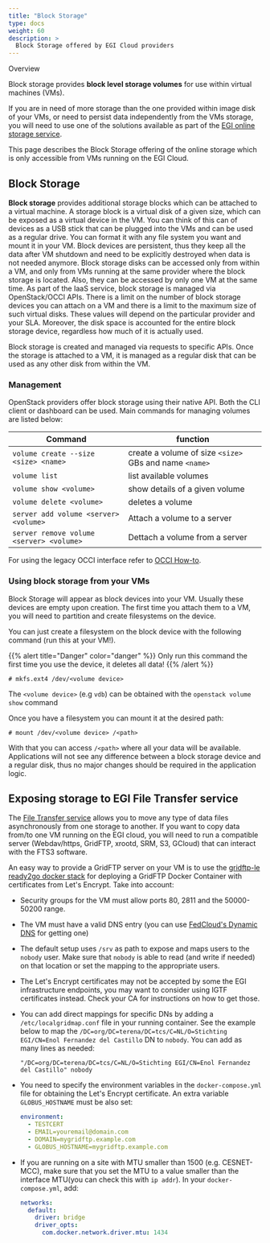 ```yaml
---
title: "Block Storage"
type: docs
weight: 60
description: >
  Block Storage offered by EGI Cloud providers
---
```


Overview

Block storage provides **block level storage volumes** for use within virtual
machines (VMs).

If you are in need of more storage than the one provided within image disk of
your VMs, or need to persist data independently from the VMs storage, you will
need to use one of the solutions available as part of the
[EGI online storage service](..).

This page describes the Block Storage offering of the online storage which is
only accessible from VMs running on the EGI Cloud.

## Block Storage

**Block storage** provides additional storage blocks which can be attached to a
virtual machine. A storage block is a virtual disk of a given size, which can be
exposed as a virtual device in the VM. You can think of this can of devices as a
USB stick that can be plugged into the VMs and can be used as a regular drive.
You can format it with any file system you want and mount it in your VM. Block
devices are persistent, thus they keep all the data after VM shutdown and need
to be explicitly destroyed when data is not needed anymore. Block storage disks
can be accessed only from within a VM, and only from VMs running at the same
provider where the block storage is located. Also, they can be accessed by only
one VM at the same time. As part of the IaaS service, block storage is managed
via OpenStack/OCCI APIs. There is a limit on the number of block storage devices
you can attach on a VM and there is a limit to the maximum size of such virtual
disks. These values will depend on the particular provider and your SLA.
Moreover, the disk space is accounted for the entire block storage device,
regardless how much of it is actually used.

Block storage is created and managed via requests to specific APIs. Once the
storage is attached to a VM, it is managed as a regular disk that can be used as
any other disk from within the VM.

### Management

OpenStack providers offer block storage using their native API. Both the CLI
client or dashboard can be used. Main commands for managing volumes are listed
below:

<!-- markdownlint-disable line-length -->

| Command                                  | function                                               |
| ---------------------------------------- | ------------------------------------------------------ |
| `volume create --size <size> <name>`     | create a volume of size `<size>` GBs and name `<name>` |
| `volume list`                            | list available volumes                                 |
| `volume show <volume>`                   | show details of a given volume                         |
| `volume delete <volume>`                 | deletes a volume                                       |
| `server add volume <server> <volume>`    | Attach a volume to a server                            |
| `server remove volume <server> <volume>` | Dettach a volume from a server                         |

<!-- markdownlint-enable line-length -->

For using the legacy OCCI interface refer to
[OCCI How-to](https://wiki.egi.eu/wiki/HOWTO11_How_to_use_the_rOCCI_Client#How_to_create_block_storage.3F).

### Using block storage from your VMs

Block Storage will appear as block devices into your VM. Usually these devices
are empty upon creation. The first time you attach them to a VM, you will need
to partition and create filesystems on the device.

You can just create a filesystem on the block device with the following command
(run this at your VM!).

{{% alert title="Danger" color="danger" %}} Only run this command the first time
you use the device, it deletes all data! {{% /alert %}}

```shell
# mkfs.ext4 /dev/<volume device>
```

The `<volume device>` (e.g `vdb`) can be obtained with the
`openstack volume show` command

Once you have a filesystem you can mount it at the desired path:

```shell
# mount /dev/<volume device> /<path>
```

With that you can access `/<path>` where all your data will be available.
Applications will not see any difference between a block storage device and a
regular disk, thus no major changes should be required in the application logic.

## Exposing storage to EGI File Transfer service

The [File Transfer service](../../data-transfer) allows you to move any type of
data files asynchronously from one storage to another. If you want to copy data
from/to one VM running on the EGI cloud, you will need to run a compatible
server (Webdav/https, GridFTP, xrootd, SRM, S3, GCloud) that can interact with
the FTS3 software.

An easy way to provide a GridFTP server on your VM is to use the
[gridftp-le ready2go docker stack](https://github.com/cern-fts/ready2go/tree/master/gridftp-le)
for deploying a GridFTP Docker Container with certificates from Let's Encrypt.
Take into account:

- Security groups for the VM must allow ports 80, 2811 and the 50000-50200
  range.
- The VM must have a valid DNS entry (you can use
  [FedCloud's Dynamic DNS](https://nsupdate.fedcloud.eu) for getting one)
- The default setup uses `/srv` as path to expose and maps users to the `nobody`
  user. Make sure that `nobody` is able to read (and write if needed) on that
  location or set the mapping to the appropriate users.
- The Let's Encrypt certificates may not be accepted by some the EGI
  infrastructure endpoints, you may want to consider using IGTF certificates
  instead. Check your CA for instructions on how to get those.
- You can add direct mappings for specific DNs by adding a
  `/etc/localgridmap.conf` file in your running container. See the example below
  to map the
  `/DC=org/DC=terena/DC=tcs/C=NL/O=Stichting EGI/CN=Enol Fernandez del Castillo`
  DN to `nobody`. You can add as many lines as needed:

  <!-- markdownlint-disable line-length -->

  ```plaintext
  "/DC=org/DC=terena/DC=tcs/C=NL/O=Stichting EGI/CN=Enol Fernandez del Castillo" nobody
  ```

  <!-- markdownlint-enable line-length -->

- You need to specify the environment variables in the `docker-compose.yml` file
  for obtaining the Let's Encrypt certificate. An extra variable
  `GLOBUS_HOSTNAME` must be also set:

  ```yaml
  environment:
    - TESTCERT
    - EMAIL=youremail@domain.com
    - DOMAIN=mygridftp.example.com
    - GLOBUS_HOSTNAME=mygridftp.example.com
  ```

- If you are running on a site with MTU smaller than 1500 (e.g. CESNET-MCC),
  make sure that you set the MTU to a value smaller than the interface MTU(you
  can check this with `ip addr`). In your `docker-compose.yml`, add:

  ```yaml
  networks:
    default:
      driver: bridge
      driver_opts:
        com.docker.network.driver.mtu: 1434
  ```
